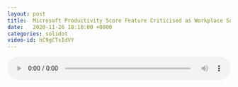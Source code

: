 ```yaml
---
layout: post
title:  Microsoft Productivity Score Feature Criticised as Workplace Surveillance
date:   2020-11-26 18:18:00 +0000
categories: solidot
video-id: hC9gCTsIdVY
---
```


<audio id="youtube" style="width: 100%;" video-id="hC9gCTsIdVY" controls></audio>

<script async type="text/javascript" src="/audio.js"></script>

